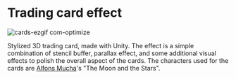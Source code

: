# Trading card effect
![cards-ezgif com-optimize](https://github.com/sixrobin/TradingCardShader/assets/55784799/5462dcdf-d1c9-4e3e-af37-0917496dca60)

Stylized 3D trading card, made with Unity. The effect is a simple combination of stencil buffer, parallax effect, and some additional visual effects to polish the overall aspect of the cards.
The characters used for the cards are [Alfons Mucha](https://fr.wikipedia.org/wiki/Alfons_Mucha)'s "The Moon and the Stars".
